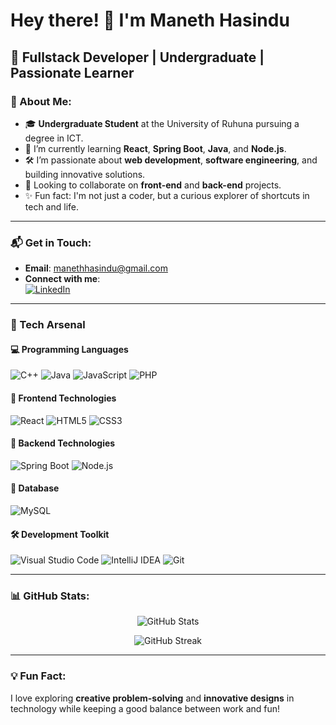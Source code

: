 # Hey there! 👋 I'm Maneth Hasindu

## 🌟 Fullstack Developer | Undergraduate | Passionate Learner

### 🚀 About Me:
- 🎓 **Undergraduate Student** at the University of Ruhuna pursuing a degree in ICT.
- 🌱 I’m currently learning **React**, **Spring Boot**, **Java**, and **Node.js**.
- 🛠️ I’m passionate about **web development**, **software engineering**, and building innovative solutions.
- 🤝 Looking to collaborate on **front-end** and **back-end** projects.
- ✨ Fun fact: I'm not just a coder, but a curious explorer of shortcuts in tech and life.

---

### 📬 Get in Touch:
- **Email**: [manethhasindu@gmail.com](mailto:manethhasindu@gmail.com)
- **Connect with me**:  
  [![LinkedIn](https://img.shields.io/badge/LinkedIn-blue?style=flat&logo=linkedin&logoColor=white)](https://linkedin.com/in/manethhasindu) 


---

### 🚀 Tech Arsenal

#### 💻 **Programming Languages**
![C++](https://img.shields.io/badge/C++-%2300599C.svg?style=for-the-badge&logo=c%2B%2B&logoColor=white)
![Java](https://img.shields.io/badge/Java-%23ED8B00.svg?style=for-the-badge&logo=openjdk&logoColor=white)
![JavaScript](https://img.shields.io/badge/JavaScript-F7DF1E?style=for-the-badge&logo=javascript&logoColor=black)
![PHP](https://img.shields.io/badge/PHP-777BB4?style=for-the-badge&logo=php&logoColor=white)

#### 🎨 **Frontend Technologies**
![React](https://img.shields.io/badge/React-%2320232a.svg?style=for-the-badge&logo=react&logoColor=%2361DAFB)
![HTML5](https://img.shields.io/badge/HTML5-%23E34F26.svg?style=for-the-badge&logo=html5&logoColor=white)
![CSS3](https://img.shields.io/badge/CSS3-%231572B6.svg?style=for-the-badge&logo=css3&logoColor=white)

#### 🔧 **Backend Technologies**
![Spring Boot](https://img.shields.io/badge/Spring%20Boot-6DB33F?style=for-the-badge&logo=springboot&logoColor=white)
![Node.js](https://img.shields.io/badge/Node.js-6DA55F?style=for-the-badge&logo=node.js&logoColor=white)

#### 💾 **Database**
![MySQL](https://img.shields.io/badge/MySQL-%2300f.svg?style=for-the-badge&logo=mysql&logoColor=white)

#### 🛠️ **Development Toolkit**
![Visual Studio Code](https://img.shields.io/badge/Visual%20Studio%20Code-0078d7.svg?style=for-the-badge&logo=visual-studio-code&logoColor=white)
![IntelliJ IDEA](https://img.shields.io/badge/IntelliJ%20IDEA-000000.svg?style=for-the-badge&logo=intellij-idea&logoColor=white)
![Git](https://img.shields.io/badge/Git-F05032?style=for-the-badge&logo=git&logoColor=white)

---

### 📊 GitHub Stats:
<p align="center">
  <img src="https://github-readme-stats.vercel.app/api?username=ManethHasindu&show_icons=true&theme=radical" alt="GitHub Stats">
</p>

<p align="center">
  <img src="https://github-readme-streak-stats.herokuapp.com/?user=ManethHasindu&theme=radical" alt="GitHub Streak">
</p>

---

### 💡 Fun Fact:
I love exploring **creative problem-solving** and **innovative designs** in technology while keeping a good balance between work and fun! 
